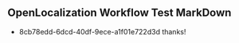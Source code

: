## OpenLocalization Workflow Test MarkDown
* 8cb78edd-6dcd-40df-9ece-a1f01e722d3d thanks!

<!--HONumber=Sep16_HO1-->


